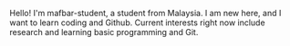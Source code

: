 Hello! I'm mafbar-student, a student from Malaysia. I am new here, and I want to learn coding and Github. Current interests right now include research and learning basic programming and Git.

<!---
mafbar-student/mafbar-student is a ✨ special ✨ repository because its `README.md` (this file) appears on your GitHub profile.
You can click the Preview link to take a look at your changes.
--->
